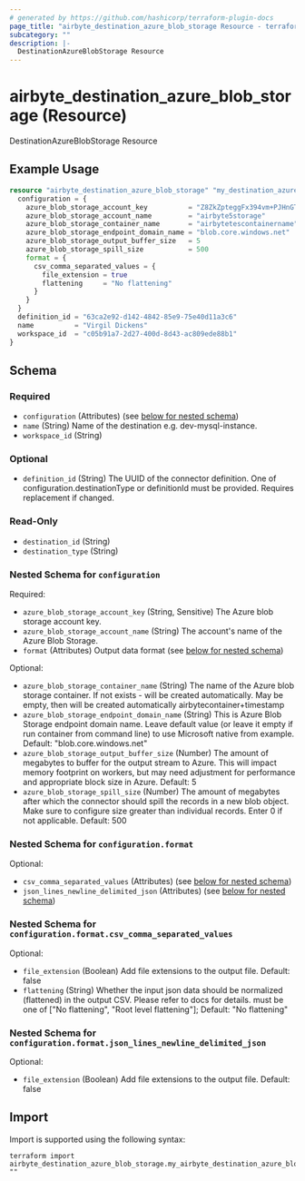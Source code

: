 ```yaml
---
# generated by https://github.com/hashicorp/terraform-plugin-docs
page_title: "airbyte_destination_azure_blob_storage Resource - terraform-provider-airbyte"
subcategory: ""
description: |-
  DestinationAzureBlobStorage Resource
---
```


# airbyte_destination_azure_blob_storage (Resource)

DestinationAzureBlobStorage Resource

## Example Usage

```terraform
resource "airbyte_destination_azure_blob_storage" "my_destination_azureblobstorage" {
  configuration = {
    azure_blob_storage_account_key          = "Z8ZkZpteggFx394vm+PJHnGTvdRncaYS+JhLKdj789YNmD+iyGTnG+PV+POiuYNhBg/ACS+LKjd%4FG3FHGN12Nd=="
    azure_blob_storage_account_name         = "airbyte5storage"
    azure_blob_storage_container_name       = "airbytetescontainername"
    azure_blob_storage_endpoint_domain_name = "blob.core.windows.net"
    azure_blob_storage_output_buffer_size   = 5
    azure_blob_storage_spill_size           = 500
    format = {
      csv_comma_separated_values = {
        file_extension = true
        flattening     = "No flattening"
      }
    }
  }
  definition_id = "63ca2e92-d142-4842-85e9-75e40d11a3c6"
  name          = "Virgil Dickens"
  workspace_id  = "c05b91a7-2d27-400d-8d43-ac809ede88b1"
}
```

<!-- schema generated by tfplugindocs -->
## Schema

### Required

- `configuration` (Attributes) (see [below for nested schema](#nestedatt--configuration))
- `name` (String) Name of the destination e.g. dev-mysql-instance.
- `workspace_id` (String)

### Optional

- `definition_id` (String) The UUID of the connector definition. One of configuration.destinationType or definitionId must be provided. Requires replacement if changed.

### Read-Only

- `destination_id` (String)
- `destination_type` (String)

<a id="nestedatt--configuration"></a>
### Nested Schema for `configuration`

Required:

- `azure_blob_storage_account_key` (String, Sensitive) The Azure blob storage account key.
- `azure_blob_storage_account_name` (String) The account's name of the Azure Blob Storage.
- `format` (Attributes) Output data format (see [below for nested schema](#nestedatt--configuration--format))

Optional:

- `azure_blob_storage_container_name` (String) The name of the Azure blob storage container. If not exists - will be created automatically. May be empty, then will be created automatically airbytecontainer+timestamp
- `azure_blob_storage_endpoint_domain_name` (String) This is Azure Blob Storage endpoint domain name. Leave default value (or leave it empty if run container from command line) to use Microsoft native from example. Default: "blob.core.windows.net"
- `azure_blob_storage_output_buffer_size` (Number) The amount of megabytes to buffer for the output stream to Azure. This will impact memory footprint on workers, but may need adjustment for performance and appropriate block size in Azure. Default: 5
- `azure_blob_storage_spill_size` (Number) The amount of megabytes after which the connector should spill the records in a new blob object. Make sure to configure size greater than individual records. Enter 0 if not applicable. Default: 500

<a id="nestedatt--configuration--format"></a>
### Nested Schema for `configuration.format`

Optional:

- `csv_comma_separated_values` (Attributes) (see [below for nested schema](#nestedatt--configuration--format--csv_comma_separated_values))
- `json_lines_newline_delimited_json` (Attributes) (see [below for nested schema](#nestedatt--configuration--format--json_lines_newline_delimited_json))

<a id="nestedatt--configuration--format--csv_comma_separated_values"></a>
### Nested Schema for `configuration.format.csv_comma_separated_values`

Optional:

- `file_extension` (Boolean) Add file extensions to the output file. Default: false
- `flattening` (String) Whether the input json data should be normalized (flattened) in the output CSV. Please refer to docs for details. must be one of ["No flattening", "Root level flattening"]; Default: "No flattening"


<a id="nestedatt--configuration--format--json_lines_newline_delimited_json"></a>
### Nested Schema for `configuration.format.json_lines_newline_delimited_json`

Optional:

- `file_extension` (Boolean) Add file extensions to the output file. Default: false

## Import

Import is supported using the following syntax:

```shell
terraform import airbyte_destination_azure_blob_storage.my_airbyte_destination_azure_blob_storage ""
```

